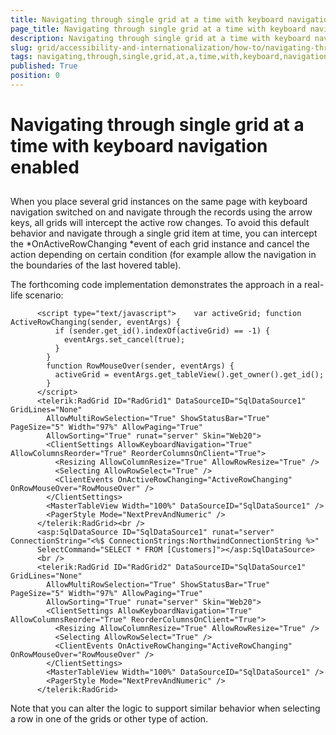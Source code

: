 ```yaml
---
title: Navigating through single grid at a time with keyboard navigation enabled
page_title: Navigating through single grid at a time with keyboard navigation enabled | UI for ASP.NET AJAX Documentation
description: Navigating through single grid at a time with keyboard navigation enabled
slug: grid/accessibility-and-internationalization/how-to/navigating-through-single-grid-at-a-time-with-keyboard-navigation-enabled
tags: navigating,through,single,grid,at,a,time,with,keyboard,navigation,enabled
published: True
position: 0
---
```


# Navigating through single grid at a time with keyboard navigation enabled



## 

When you place several grid instances on the same page with keyboard navigation switched on and navigate through the records using the arrow keys, all grids will intercept the active row changes. To avoid this default behavior and navigate through a single grid item at time, you can intercept the *OnActiveRowChanging *event of each grid instance and cancel the action depending on certain condition (for example allow the navigation in the boundaries of the last hovered table).

The forthcoming code implementation demonstrates the approach in a real-life scenario:

````ASPNET
	  <script type="text/javascript">    var activeGrid; function ActiveRowChanging(sender, eventArgs) {
	      if (sender.get_id().indexOf(activeGrid) == -1) {
	        eventArgs.set_cancel(true);
	      }
	    }
	    function RowMouseOver(sender, eventArgs) {
	      activeGrid = eventArgs.get_tableView().get_owner().get_id();
	    }
	  </script>
	  <telerik:RadGrid ID="RadGrid1" DataSourceID="SqlDataSource1" GridLines="None"
	    AllowMultiRowSelection="True" ShowStatusBar="True" PageSize="5" Width="97%" AllowPaging="True"
	    AllowSorting="True" runat="server" Skin="Web20">
	    <ClientSettings AllowKeyboardNavigation="True" AllowColumnsReorder="True" ReorderColumnsOnClient="True">
	      <Resizing AllowColumnResize="True" AllowRowResize="True" />
	      <Selecting AllowRowSelect="True" />
	      <ClientEvents OnActiveRowChanging="ActiveRowChanging" OnRowMouseOver="RowMouseOver" />
	    </ClientSettings>
	    <MasterTableView Width="100%" DataSourceID="SqlDataSource1" />
	    <PagerStyle Mode="NextPrevAndNumeric" />
	  </telerik:RadGrid><br />
	  <asp:SqlDataSource ID="SqlDataSource1" runat="server" ConnectionString="<%$ ConnectionStrings:NorthwindConnectionString %>"
	  SelectCommand="SELECT * FROM [Customers]"></asp:SqlDataSource>
	  <br />
	  <telerik:RadGrid ID="RadGrid2" DataSourceID="SqlDataSource1" GridLines="None"
	    AllowMultiRowSelection="True" ShowStatusBar="True" PageSize="5" Width="97%" AllowPaging="True"
	    AllowSorting="True" runat="server" Skin="Web20">
	    <ClientSettings AllowKeyboardNavigation="True" AllowColumnsReorder="True" ReorderColumnsOnClient="True">
	      <Resizing AllowColumnResize="True" AllowRowResize="True" />
	      <Selecting AllowRowSelect="True" />
	      <ClientEvents OnActiveRowChanging="ActiveRowChanging" OnRowMouseOver="RowMouseOver" />
	    </ClientSettings>
	    <MasterTableView Width="100%" DataSourceID="SqlDataSource1" />
	    <PagerStyle Mode="NextPrevAndNumeric" />
	  </telerik:RadGrid>
````



Note that you can alter the logic to support similar behavior when selecting a row in one of the grids or other type of action.
